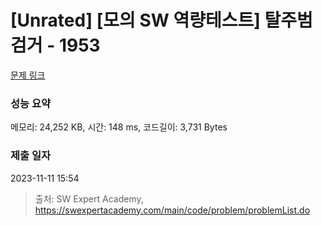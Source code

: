 # [Unrated] [모의 SW 역량테스트] 탈주범 검거 - 1953 

[문제 링크](https://swexpertacademy.com/main/code/problem/problemDetail.do?contestProbId=AV5PpLlKAQ4DFAUq) 

### 성능 요약

메모리: 24,252 KB, 시간: 148 ms, 코드길이: 3,731 Bytes

### 제출 일자

2023-11-11 15:54



> 출처: SW Expert Academy, https://swexpertacademy.com/main/code/problem/problemList.do